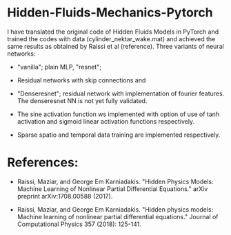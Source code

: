 # Hidden-Fluids-Mechanics-Pytorch
I have translated the original code of Hidden Fluids Models in PyTorch and trained the codes with data (cylinder_nektar_wake.mat) and achieved the same results as obtained by Raissi et al (reference). 
Three variants of neural networks: 
- "vanilla"; plain MLP, "resnet"; 
- Residual networks with skip connections and 
- "Denseresnet"; residual network with implementation of fourier features. The denseresnet NN is not yet fully validated.

- The sine activation function ws implemented with option of use of tanh activation and sigmoid linear activation functions respectively.

- Sparse spatio and temporal data training are implemented respectively.



# References:

- Raissi, Maziar, and George Em Karniadakis. "Hidden Physics Models: Machine Learning of Nonlinear Partial Differential Equations." arXiv preprint arXiv:1708.00588 (2017).

- Raissi, Maziar, and George Em Karniadakis. "Hidden physics models: Machine learning of nonlinear partial differential equations." Journal of Computational Physics 357 (2018): 125-141.
